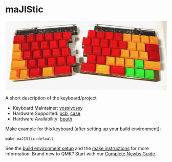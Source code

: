 # maJIStic

![maJIStic](https://raw.githubusercontent.com/yossiyossy/maJIStic/master/images/main_image.jpg)

A short description of the keyboard/project

* Keyboard Maintainer: [yossiyossy](https://github.com/yossiyossy)
* Hardware Supported: [pcb](https://github.com/yossiyossy/maJIStic/tree/master/pcb), [case](https://github.com/yossiyossy/maJIStic/tree/master/case/dxf)
* Hardware Availability: [booth](https://yossiyossy.booth.pm/items/2325429)

Make example for this keyboard (after setting up your build environment):

    make maJIStic:default

See the [build environment setup](https://docs.qmk.fm/#/getting_started_build_tools) and the [make instructions](https://docs.qmk.fm/#/getting_started_make_guide) for more information. Brand new to QMK? Start with our [Complete Newbs Guide](https://docs.qmk.fm/#/newbs).
